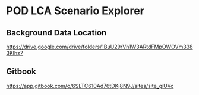 # POD LCA Scenario Explorer

## Background Data Location
https://drive.google.com/drive/folders/1BuU29rVn1W3ARtdFMpOWOVm3383Klhz7 

## Gitbook
https://app.gitbook.com/o/6SLTC610Ad76tDKj8N9J/sites/site_giUVc 
